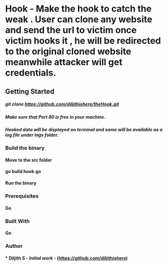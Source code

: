 # Hook - Make the hook to catch the weak . User can clone any website and send the url to victim once victim hooks it , he will be redirected to the original cloned website meanwhile attacker will get credentials.

## Getting Started

##### git clone https://github.com/diljithishere/theHook.git

##### Make sure that Port 80 is free in your machine.

##### Hooked data will be displayed on terminal and same will be available as a log file under logs folder.

### Build the binary 
#### Move to the src folder 
#### go build hook.go 
#### Run the binary 


### Prerequisites
#### Go 

### Built With
#### Go 

### Author
#### * **Diljith S** - *Initial work* - (https://github.com/diljithishere)